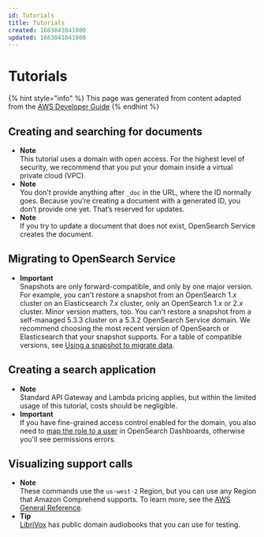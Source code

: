 ```yaml
---
id: Tutorials
title: Tutorials
created: 1683841041000
updated: 1683841041000
---
```

# Tutorials

{% hint style="info" %}
This page was generated from content adapted from the [AWS Developer Guide](https://github.com/awsdocs/amazon-opensearch-service-developer-guide.git)
{% endhint %}

## Creating and searching for documents

- **Note**  
This tutorial uses a domain with open access\. For the highest level of security, we recommend that you put your domain inside a virtual private cloud \(VPC\)\.
- **Note**  
You don't provide anything after `_doc` in the URL, where the ID normally goes\. Because you’re creating a document with a generated ID, you don’t provide one yet\. That’s reserved for updates\.
- **Note**  
If you try to update a document that does not exist, OpenSearch Service creates the document\.


## Migrating to OpenSearch Service

- **Important**  
Snapshots are only forward\-compatible, and only by one major version\. For example, you can't restore a snapshot from an OpenSearch 1\.*x* cluster on an Elasticsearch 7\.*x* cluster, only an OpenSearch 1\.*x* or 2\.*x* cluster\. Minor version matters, too\. You can't restore a snapshot from a self\-managed 5\.3\.3 cluster on a 5\.3\.2 OpenSearch Service domain\. We recommend choosing the most recent version of OpenSearch or Elasticsearch that your snapshot supports\. For a table of compatible versions, see [Using a snapshot to migrate data](version-migration.md#snapshot-based-migration)\.


## Creating a search application

- **Note**  
Standard API Gateway and Lambda pricing applies, but within the limited usage of this tutorial, costs should be negligible\.
- **Important**  
If you have fine\-grained access control enabled for the domain, you also need to [map the role to a user](fgac.md#fgac-mapping) in OpenSearch Dashboards, otherwise you'll see permissions errors\.


## Visualizing support calls

- **Note**  
These commands use the `us-west-2` Region, but you can use any Region that Amazon Comprehend supports\. To learn more, see the [AWS General Reference](https://docs.aws.amazon.com/general/latest/gr/rande.html#comprehend_region)\.
- **Tip**  
[LibriVox](https://librivox.org/) has public domain audiobooks that you can use for testing\.

